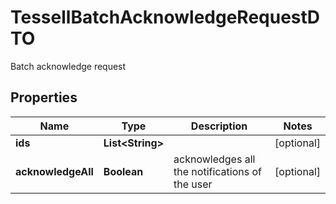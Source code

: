 

# TessellBatchAcknowledgeRequestDTO

Batch acknowledge request

## Properties

Name | Type | Description | Notes
------------ | ------------- | ------------- | -------------
**ids** | **List&lt;String&gt;** |  |  [optional]
**acknowledgeAll** | **Boolean** | acknowledges all the notifications of the user |  [optional]



